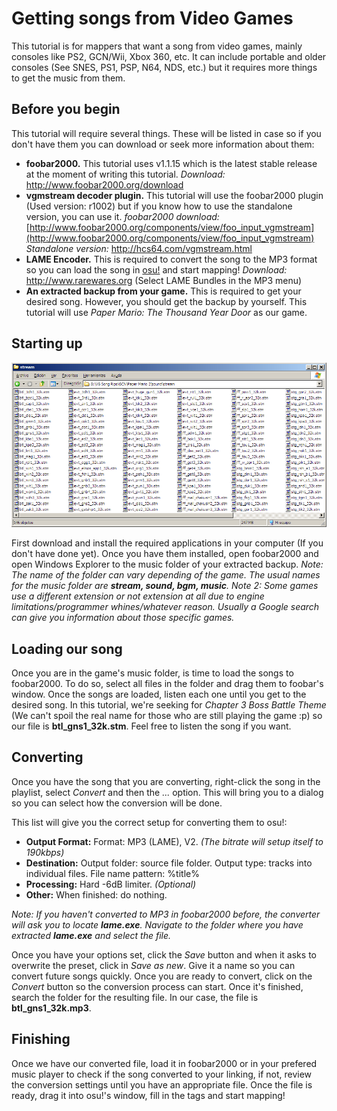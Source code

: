# Getting songs from Video Games

This tutorial is for mappers that want a song from video games, mainly consoles like PS2, GCN/Wii, Xbox 360, etc. It can include portable and older consoles (See SNES, PS1, PSP, N64, NDS, etc.) but it requires more things to get the music from them.

## Before you begin

This tutorial will require several things. These will be listed in case so if you don't have them you can download or seek more information about them:

- **foobar2000.** This tutorial uses v1.1.15 which is the latest stable release at the moment of writing this tutorial. *Download:* <http://www.foobar2000.org/download>
- **vgmstream decoder plugin.** This tutorial will use the foobar2000 plugin (Used version: r1002) but if you know how to use the standalone version, you can use it. *foobar2000 download:* [http://www.foobar2000.org/components/view/foo_input_vgmstream](http://www.foobar2000.org/components/view/foo_input_vgmstream) *Standalone version:* <http://hcs64.com/vgmstream.html>
- **LAME Encoder.** This is required to convert the song to the MP3 format so you can load the song in [osu!](/wiki/Glossary) and start mapping! *Download:* <http://www.rarewares.org> (Select LAME Bundles in the MP3 menu)
- **An extracted backup from your game.** This is required to get your desired song. However, you should get the backup by yourself. This tutorial will use *Paper Mario: The Thousand Year Door* as our game.

## Starting up

![Inside of our music folder. Look that we are on the sound/stream folder.](GameMusicTutorial-Screen1.jpg "Inside of our music folder. Look that we are on the sound/stream folder.")

First download and install the required applications in your computer (If you don't have done yet). Once you have them installed, open foobar2000 and open Windows Explorer to the music folder of your extracted backup. *Note: The name of the folder can vary depending of the game. The usual names for the music folder are **stream, sound, bgm, music**.* *Note 2: Some games use a different extension or not extension at all due to engine limitations/programmer whines/whatever reason. Usually a Google search can give you information about those specific games.*

## Loading our song

Once you are in the game's music folder, is time to load the songs to foobar2000. To do so, select all files in the folder and drag them to foobar's window. Once the songs are loaded, listen each one until you get to the desired song. In this tutorial, we're seeking for *Chapter 3 Boss Battle Theme* (We can't spoil the real name for those who are still playing the game :p) so our file is **btl\_gns1\_32k.stm**. Feel free to listen the song if you want.

## Converting

Once you have the song that you are converting, right-click the song in the playlist, select *Convert* and then the *...* option. This will bring you to a dialog so you can select how the conversion will be done.

This list will give you the correct setup for converting them to osu!:

- **Output Format:** Format: MP3 (LAME), V2. *(The bitrate will setup itself to 190kbps)*
- **Destination:** Output folder: source file folder. Output type: tracks into individual files. File name pattern: %title%
- **Processing:** Hard -6dB limiter. *(Optional)*
- **Other:** When finished: do nothing.

*Note: If you haven't converted to MP3 in foobar2000 before, the converter will ask you to locate **lame.exe**. Navigate to the folder where you have extracted **lame.exe** and select the file.*

Once you have your options set, click the *Save* button and when it asks to overwrite the preset, click in *Save as new*. Give it a name so you can convert future songs quickly. Once you are ready to convert, click on the *Convert* button so the conversion process can start. Once it's finished, search the folder for the resulting file. In our case, the file is **btl\_gns1\_32k.mp3**.

## Finishing

Once we have our converted file, load it in foobar2000 or in your prefered music player to check if the song converted to your linking, if not, review the conversion settings until you have an appropriate file. Once the file is ready, drag it into osu!'s window, fill in the tags and start mapping!